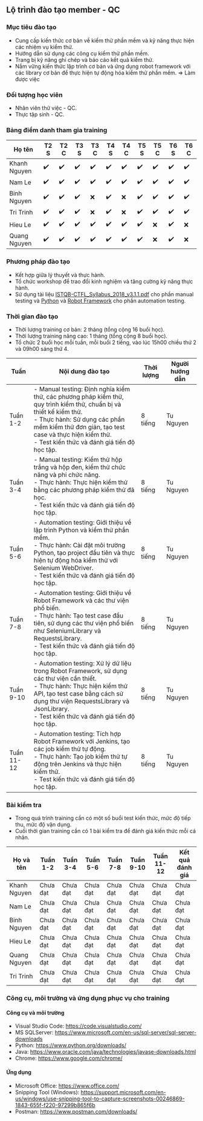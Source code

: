## Lộ trình đào tạo member - QC

### Mục tiêu đào tạo
- Cung cấp kiến thức cơ bản về kiểm thử phần mềm và kỹ năng thực hiện các nhiệm vụ kiểm thử.
- Hướng dẫn sử dụng các công cụ kiểm thử phần mềm.
- Trang bị kỹ năng ghi chép và báo cáo kết quả kiểm thử.
- Nắm vững kiến thức lập trình cơ bản và ứng dụng robot framework với các library cơ bản để thực hiện tự động hóa kiểm thử phần mềm.
=> Làm được việc

### Đối tượng học viên
- Nhân viên thử việc - QC.
- Thực tập sinh - QC.

### Bảng điểm danh tham gia training
| Họ tên       | T2 S | T2 C | T3 S | T3 C | T4 S | T4 C | T5 S | T5 C | T6 S | T6 C |
|--------------|------|------|------|------|------|------|------|------|------|------|
| Khanh Nguyen | ✔️   | ✔️   | ✔️   | ✔️   | ✔️   | ✔️   | ✔️   | ✔️   | ✔️   | ✔️   |
| Nam Le       | ✔️   | ✔️   | ✔️   | ✔️   | ✔️   | ✔️   | ✔️   | ✔️   | ✔️   | ✔️   |
| Binh Nguyen  | ✔️   | ✔️   | ✔️   | ❌   | ✔️   | ❌   | ✔️   | ✔️   | ✔️   | ✔️   |
| Tri Trinh    | ✔️   | ✔️   | ✔️   | ❌   | ✔️   | ❌   | ✔️   | ✔️   | ✔️   | ✔️   |
| Hieu Le      | ✔️   | ✔️   | ✔️   | ✔️   | ✔️   | ✔️   | ✔️   | ❌   | ✔️   | ❌   |
| Quang Nguyen | ✔️   | ✔️   | ✔️   | ✔️   | ✔️   | ✔️   | ✔️   | ❌   | ✔️   | ❌   |

### Phương pháp đào tạo
- Kết hợp giữa lý thuyết và thực hành.
- Tổ chức workshop để trao đổi kinh nghiệm và tăng cường kỹ năng thực hành.
- Sử dụng tài liệu [ISTQB-CTFL_Syllabus_2018_v3.1.1.pdf](https://www.istqb.org/downloads/category/62-2018-documents.html) cho phần manual testing và [Python](https://www.python.org/downloads/) và [Robot Framework](https://robotframework.org/#documentation) cho phần automation testing.


### Thời gian đào tạo
- Thời lượng training cơ bản: 2 tháng (tổng cộng 16 buổi học).
- Thời lượng training nâng cao: 1 tháng (tổng cộng 8 buổi học).
- Tổ chức 2 buổi học mỗi tuần, mỗi buổi 2 tiếng, vào lúc 15h00 chiều thứ 2 và 09h00 sáng thứ 4.

| Tuần    | Nội dung đào tạo                                                                             | Thời lượng | Người hướng dẫn |
|---------|-----------------------------------------------------------------------------------------------|------------|----------------|
| Tuần 1-2 | - Manual testing: Định nghĩa kiểm thử, các phương pháp kiểm thử, quy trình kiểm thử, chuẩn bị và thiết kế kiểm thử.<br>- Thực hành: Sử dụng các phần mềm kiểm thử đơn giản, tạo test case và thực hiện kiểm thử.<br>- Test kiến thức và đánh giá tiến độ học tập.  | 8 tiếng     | Tu Nguyen       |
| Tuần 3-4 | - Manual testing: Kiểm thử hộp trắng và hộp đen, kiểm thử chức năng và phi chức năng.<br>- Thực hành: Thực hiện kiểm thử bằng các phương pháp kiểm thử đã học.<br>- Test kiến thức và đánh giá tiến độ học tập. | 8 tiếng     | Tu Nguyen       |
| Tuần 5-6 | - Automation testing: Giới thiệu về lập trình Python và kiểm thử phần mềm.<br>- Thực hành: Cài đặt môi trường Python, tạo project đầu tiên và thực hiện tự động hóa kiểm thử với Selenium WebDriver.<br>- Test kiến thức và đánh giá tiến độ học tập.  | 8 tiếng     | Tu Nguyen       |
| Tuần 7-8 | - Automation testing: Giới thiệu về Robot Framework và các thư viện phổ biến.<br>- Thực hành: Tạo test case đầu tiên, sử dụng các thư viện phổ biến như SeleniumLibrary và RequestsLibrary.<br>- Test kiến thức và đánh giá tiến độ học tập.  | 8 tiếng     | Tu Nguyen       |
| Tuần 9-10 | - Automation testing: Xử lý dữ liệu trong Robot Framework, sử dụng các thư viện cần thiết.<br>- Thực hành: Thực hiện kiểm thử API, tạo test case bằng cách sử dụng thư viện RequestsLibrary và JsonLibrary.<br>- Test kiến thức và đánh giá tiến độ học tập.  | 8 tiếng     | Tu Nguyen       |
| Tuần 11-12 | - Automation testing: Tích hợp Robot Framework với Jenkins, tạo các job kiểm thử tự động.<br>- Thực hành: Tạo job kiểm thử tự động trên Jenkins và thực hiện kiểm thử.<br>- Test kiến thức và đánh giá tiến độ học tập.  | 8 tiếng     | Tu Nguyen       |


### Bài kiểm tra
- Trong quá trình training cần có một số buổi test kiến thức, mức độ tiếp thu, mức độ vận dụng.
- Cuối thời gian training cần có 1 bài kiểm tra để đánh giá kiến thức mỗi cá nhân.

| Họ và tên     | Tuần 1-2 | Tuần 3-4 | Tuần 5-6 | Tuần 7-8 | Tuần 9-10 | Tuần 11-12 | Kết quả đánh giá |
|---------------|----------|----------|----------|----------|-----------|------------|-----------------|
| Khanh Nguyen   | Chưa đạt | Chưa đạt | Chưa đạt | Chưa đạt | Chưa đạt  | Chưa đạt   | Chưa đạt        |
| Nam Le         | Chưa đạt | Chưa đạt | Chưa đạt | Chưa đạt | Chưa đạt  | Chưa đạt   | Chưa đạt        |
| Binh Nguyen    | Chưa đạt | Chưa đạt | Chưa đạt | Chưa đạt | Chưa đạt  | Chưa đạt   | Chưa đạt        |
| Hieu Le        | Chưa đạt | Chưa đạt | Chưa đạt | Chưa đạt | Chưa đạt  | Chưa đạt   | Chưa đạt        |
| Quang Nguyen   | Chưa đạt | Chưa đạt | Chưa đạt | Chưa đạt | Chưa đạt  | Chưa đạt   | Chưa đạt        |
| Tri Trinh      | Chưa đạt | Chưa đạt | Chưa đạt | Chưa đạt | Chưa đạt  | Chưa đạt   | Chưa đạt        |


### Công cụ, môi trường và ứng dụng phục vụ cho training

#### Công cụ và môi trường
- Visual Studio Code: https://code.visualstudio.com/
- MS SQLServer: https://www.microsoft.com/en-us/sql-server/sql-server-downloads
- Python: https://www.python.org/downloads/
- Java: https://www.oracle.com/java/technologies/javase-downloads.html
- Chrome: https://www.google.com/chrome/

#### Ứng dụng
- Microsoft Office: https://www.office.com/
- Snipping Tool (Windows): https://support.microsoft.com/en-us/windows/use-snipping-tool-to-capture-screenshots-00246869-1843-655f-f220-97299b865f6b
- Postman: https://www.postman.com/downloads/

